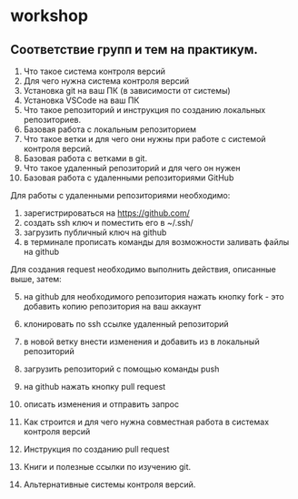 # workshop

## Соответствие групп и тем на практикум.

1. Что такое система контроля версий
2. Для чего нужна система контроля версий
3. Установка git на ваш ПК (в зависимости от системы)
4. Установка VSCode на ваш ПК
5. Что такое репозиторий и инструкция по созданию локальных репозиториев.
6. Базовая работа с локальным репозиторием
7. Что такое ветки и для чего они нужны при работе с системой контроля версий.
8. Базовая работа с ветками в git.
9. Что такое удаленный репозиторий и для чего он нужен
10. Базовая работа с удаленными репозиториями GitHub


Для работы с удаленными репозиториями необходимо:

1. зарегистрироваться на https://github.com/
2. создать ssh ключ и поместить его в ~/.ssh/
3. загрузить публичный ключ на github
4. в терминале прописать команды для возможности заливать файлы на github


Для создания request необходимо выполнить действия, описанные выше, затем:

5. на github для необходимого репозитория нажать кнопку fork - это добавить копию репозитория на ваш аккаунт
6. клонировать по ssh ссылке удаленный репозиторий
7. в новой ветку внести изменения и добавить из в локальный репозиторий
8. загрузить репозиторий с помощью команды push
9. на github нажать кнопку pull request
10. описать изменения и отправить запрос


11. Как строится и для чего нужна совместная работа в системах контроля версий
12. Инструкция по созданию pull request
13. Книги и полезные ссылки по изучению git.
14. Альтернативные системы контроля версий.
